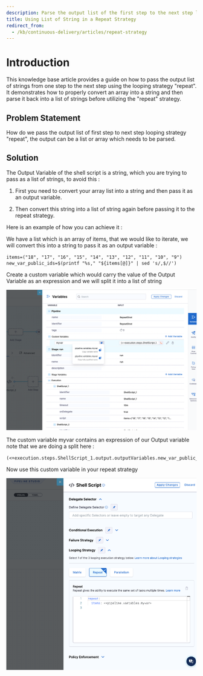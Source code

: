 ```yaml
---
description: Parse the output list of the first step to the next step looping strategy "repeat" 
title: Using List of String in a Repeat Strategy
redirect_from: 
  - /kb/continuous-delivery/articles/repeat-strategy
---
```


# Introduction

This knowledge base article provides a guide on how to pass the output list of strings from one step to the next step using the looping strategy "repeat". It demonstrates how to properly convert an array into a string and then parse it back into a list of strings before utilizing the "repeat" strategy.


## Problem Statement

How do we pass the output list of first step to next step looping strategy "repeat", the output can be a list or array which needs to be parsed.

## Solution

The Output Variable of the shell script is a string, which you are trying to pass as a list of strings, to avoid this : 
  
1. First you need to convert your array list into a string and then pass it as an output variable.

2. Then convert this string into a list of string again before passing it to the repeat strategy.

Here is an example of how you can achieve it : 

We have a list which is an array of items, that we would like to iterate, we will convert this into a string to pass it as an output variable : 

```
items=("18", "17", "16", "15", "14", "13", "12", "11", "10", "9")
new_var_public_ids=$(printf "%s," "${items[@]}" | sed 's/,$//')
```
Create a custom variable which would carry the value of the Output Variable as an expression and we will split it into a list of string 

![](../static/custom-var.png)

The custom variable myvar contains an expression of our Output variable note that we are doing a split here :

```
(<+execution.steps.ShellScript_1.output.outputVariables.new_var_public_ids>).split(",") 
```
Now use this custom variable in your repeat strategy

![](../static/repeat-strategy.png)